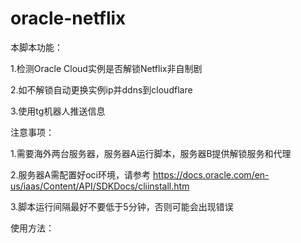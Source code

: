 # oracle-netflix
本脚本功能：

1.检测Oracle Cloud实例是否解锁Netflix非自制剧

2.如不解锁自动更换实例ip并ddns到cloudflare

3.使用tg机器人推送信息

注意事项：

1.需要海外两台服务器，服务器A运行脚本，服务器B提供解锁服务和代理

2.服务器A需配置好oci环境，请参考 https://docs.oracle.com/en-us/iaas/Content/API/SDKDocs/cliinstall.htm

3.脚本运行间隔最好不要低于5分钟，否则可能会出现错误

使用方法：


